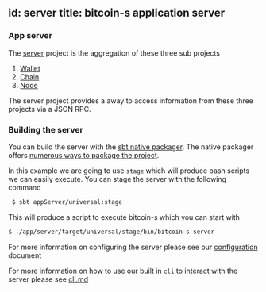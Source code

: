 id: server
title: bitcoin-s application server
---


### App server

The [server](../../app/server) project is the aggregation of these three sub projects

1. [Wallet](wallet.md)
2. [Chain](chain.md)
3. [Node](node.md)

The server project provides a away to access information from these three projects via a JSON RPC.

### Building the server

You can build the server with the [sbt native packager](https://github.com/sbt/sbt-native-packager).
The native packager offers [numerous ways to package the project](https://github.com/sbt/sbt-native-packager#examples).

In this example we are going to use `stage` which will produce bash scripts we can easily execute. You can stage the server with the following command

```bash
 $ sbt appServer/universal:stage
```

This will produce a script to execute bitcoin-s which you can start with

```bash
$ ./app/server/target/universal/stage/bin/bitcoin-s-server
```

For more information on configuring the server please see our [configuration](configuration.md) document

For more information on how to use our built in `cli` to interact with the server please see [cli.md](cli.md)